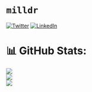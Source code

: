 # `milldr`

[![Twitter](https://img.shields.io/badge/Twitter-%231DA1F2.svg?logo=Twitter&logoColor=white)](https://twitter.com/milldr_) [![LinkedIn](https://img.shields.io/badge/LinkedIn-%230077B5.svg?logo=linkedin&logoColor=white)](https://www.linkedin.com/in/daniel-miller-ddd/)


# 📊 GitHub Stats:
![](https://github-readme-stats.vercel.app/api?username=milldr9&theme=dark&hide_border=false&include_all_commits=false&count_private=false)<br/>
![](https://github-readme-streak-stats.herokuapp.com/?user=milldr9&theme=dark&hide_border=false)<br/>
![](https://github-readme-stats.vercel.app/api/top-langs/?username=milldr9&theme=dark&hide_border=false&include_all_commits=false&count_private=false&layout=compact)
